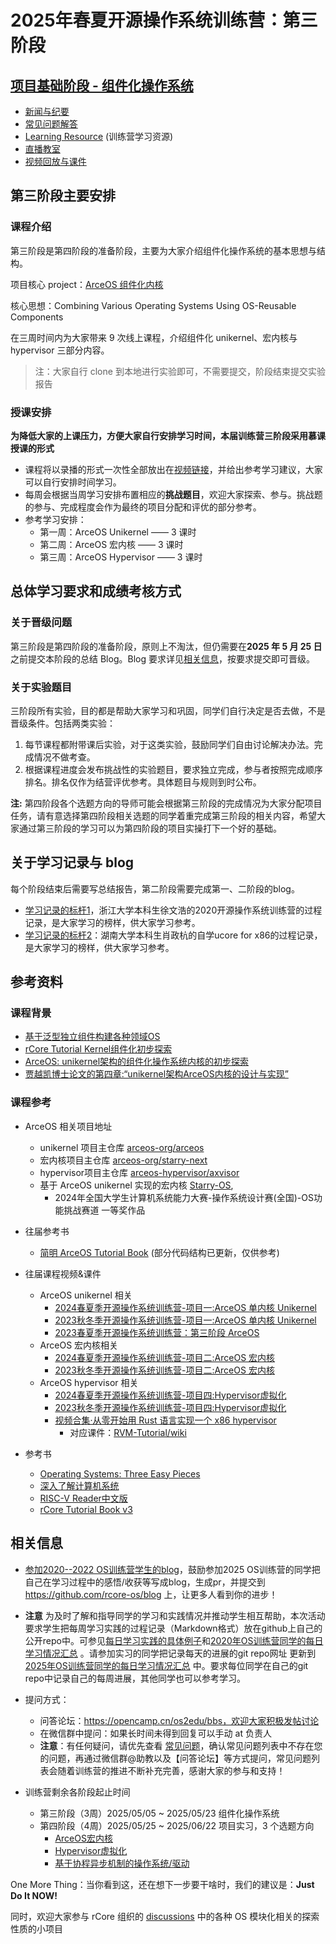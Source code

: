 # 2025年春夏开源操作系统训练营：第三阶段

## [项目基础阶段 - 组件化操作系统](https://opencamp.cn/os2edu/camp/2025spring/stage/3)

- [新闻与纪要](./news.md)
- [常见问题解答](./QA.md)
- [Learning Resource](./relatedinfo.md) (训练营学习资源)
- [直播教室](https://opencamp.cn/os2edu/camp/2025spring/stage/3)
- [视频回放与课件](https://opencamp.cn/os2edu/camp/2025spring/stage/3?tab=video)

## 第三阶段主要安排

### 课程介绍

第三阶段是第四阶段的准备阶段，主要为大家介绍组件化操作系统的基本思想与结构。

项目核心 project：[ArceOS 组件化内核](https://github.com/arceos-org/arceos)

核心思想：Combining Various Operating Systems Using OS-Reusable Components

在三周时间内为大家带来 9 次线上课程，介绍组件化 unikernel、宏内核与 hypervisor 三部分内容。

> 注：大家自行 clone 到本地进行实验即可，不需要提交，阶段结束提交实验报告

### 授课安排

**为降低大家的上课压力，方便大家自行安排学习时间，本届训练营三阶段采用慕课授课的形式**
- 课程将以录播的形式一次性全部放出在[视频链接](https://opencamp.cn/os2edu/camp/2025spring/stage/3?tab=video)，并给出参考学习建议，大家可以自行安排时间学习。
- 每周会根据当周学习安排布置相应的**挑战题目**，欢迎大家探索、参与。挑战题的参与、完成程度会作为最终的项目分配和评优的部分参考。
- 参考学习安排：
  - 第一周：ArceOS Unikernel —— 3 课时
  - 第二周：ArceOS 宏内核 —— 3 课时
  - 第三周：ArceOS Hypervisor —— 3 课时



## 总体学习要求和成绩考核方式

### 关于晋级问题

第三阶段是第四阶段的准备阶段，原则上不淘汰，但仍需要在**2025 年 5 月 25 日**之前提交本阶段的总结 Blog。Blog 要求详见[相关信息](#相关信息)，按要求提交即可晋级。

### 关于实验题目
三阶段所有实验，目的都是帮助大家学习和巩固，同学们自行决定是否去做，不是晋级条件。包括两类实验：
1. 每节课程都附带课后实验，对于这类实验，鼓励同学们自由讨论解决办法。完成情况不做考查。
2. 根据课程进度会发布挑战性的实验题目，要求独立完成，参与者按照完成顺序排名。排名仅作为结营评优参考。具体题目与规则到时公布。


**注:** 第四阶段各个选题方向的导师可能会根据第三阶段的完成情况为大家分配项目任务，请有意选择第四阶段相关选题的同学着重完成第三阶段的相关内容，希望大家通过第三阶段的学习可以为第四阶段的项目实操打下一个好的基础。


## 关于学习记录与 blog

每个阶段结束后需要写总结报告，第二阶段需要完成第一、二阶段的blog。

- [学习记录的标杆1](https://github.com/LearningOS/record)，浙江大学本科生徐文浩的2020开源操作系统训练营的过程记录，是大家学习的榜样，供大家学习参考。
- [学习记录的标杆2](https://kiprey.github.io/tags/uCore/)：湖南大学本科生肖政杭的自学ucore for x86的过程记录，是大家学习的榜样，供大家学习参考。



## 参考资料

### 课程背景

- [基于泛型独立组件构建各种领域OS](https://github.com/chyyuu/thoughts/blob/main/tangram-oskits.md)
- [rCore Tutorial Kernel组件化初步探索](https://github.com/rcore-os/rCore-Tutorial-in-single-workspace)
- [ArceOS: unikernel架构的组件化操作系统内核的初步探索](https://github.com/LearningOS/os-lectures/blob/master/oslabs/biglabs-list-2023.md)
- [贾越凯博士论文的第四章:“unikernel架构ArceOS内核的设计与实现”](https://github.com/rcore-os/arceos/wiki/docs/main-20240524-62-91.pdf)

### 课程参考
- ArceOS 相关项目地址
  - unikernel 项目主仓库 [arceos-org/arceos](https://github.com/arceos-org/arceos)
  - 宏内核项目主仓库 [arceos-org/starry-next](https://github.com/arceos-org/starry-next)
  - hypervisor项目主仓库 [arceos-hypervisor/axvisor](https://github.com/arceos-hypervisor/axvisor/)
  - 基于 ArceOS unikernel 实现的宏内核 [Starry-OS](https://github.com/Starry-OS/Starry-Old), 
    - 2024年全国大学生计算机系统能力大赛-操作系统设计赛(全国)-OS功能挑战赛道 一等奖作品
- 往届参考书
  - [简明 ArceOS Tutorial Book](https://rcore-os.cn/arceos-tutorial-book/) (部分代码结构已更新，仅供参考)
- 往届课程视频&课件
  - ArceOS unikernel 相关
    - [2024春夏季开源操作系统训练营-项目一:ArceOS 单内核 Unikernel](https://opencamp.cn/os2edu/camp/2024spring/stage/3?tab=video)
    - [2023秋冬季开源操作系统训练营-项目一:ArceOS 单内核 Unikernel](https://opencamp.cn/os2edu/camp/2023fall/stage/2?tab=video)
    - [2023春夏季开源操作系统训练营：第三阶段 ArceOS](https://opencamp.cn/os2edu/camp/2023spring/stage/2?tab=video)
  - ArceOS 宏内核相关
    - [2024春夏季开源操作系统训练营-项目二:ArceOS 宏内核](https://opencamp.cn/os2edu/camp/2024spring/stage/4?tab=video)
    - [2023秋冬季开源操作系统训练营-项目二:ArceOS 宏内核](https://opencamp.cn/os2edu/camp/2023fall/stage/3?tab=video)
  - ArceOS hypervisor 相关
    - [2024春夏季开源操作系统训练营-项目四:Hypervisor虚拟化](https://opencamp.cn/os2edu/camp/2024spring/stage/6?tab=video)
    - [2023秋冬季开源操作系统训练营-项目四:Hypervisor虚拟化](https://opencamp.cn/os2edu/camp/2023fall/stage/5?tab=video)
    - [视频合集·从零开始用 Rust 语言实现一个 x86 hypervisor](https://space.bilibili.com/3493135044840333/channel/collectiondetail?sid=1118442&spm_id_from=333.788.0.0)
        - 对应课件：[RVM-Tutorial/wiki](https://github.com/equation314/RVM-Tutorial/wiki)
  
- 参考书
  - [Operating Systems: Three Easy Pieces](https://pages.cs.wisc.edu/~remzi/OSTEP/)
  - [深入了解计算机系统](https://hansimov.gitbook.io/csapp/)
  - [RISC-V Reader中文版](http://riscvbook.com/chinese/RISC-V-Reader-Chinese-v2p1.pdf)
  - [rCore Tutorial Book v3](https://learningos.github.io/rCore-Tutorial-Book-v3/)


## 相关信息

- [参加2020--2022 OS训练营学生的blog](https://rcore-os.github.io/blog/)，鼓励参加2025 OS训练营的同学把自己在学习过程中的感悟/收获等写成blog，生成pr，并提交到 <https://github.com/rcore-os/blog> 上，让更多人看到你的进步！
- **注意** 为及时了解和指导同学的学习和实践情况并推动学生相互帮助，本次活动要求学生把每周学习实践的过程记录（Markdown格式）放在github上自己的公开repo中。可参见[每日学习实践的具体例子](https://github.com/GCYYfun/DailySchedule)和[2020年OS训练营同学的每日学习情况汇总](https://github.com/rcore-os/rCore-Tutorial/issues/18 ) 。请参加实习的同学把记录每天的进展的git repo网址 更新到[2025年OS训练营同学的每日学习情况汇总](https://github.com/LearningOS/rust-based-os-comp2025/issues/1) 中。要求每位同学在自己的git repo中记录自己的每周进展，其他同学也可以参考学习。
- 提问方式：

  - 问答论坛：https://opencamp.cn/os2edu/bbs，欢迎大家积极发帖讨论
  - 在微信群中提问：如果长时间未得到回复可以手动 at 负责人
  - **注意**：有任何疑问，请优先查看 [常见问题](https://github.com/LearningOS/rust-based-os-comp2025/blob/main/QA.md)，确认常见问题列表中不存在您的问题，再通过微信群@助教以及【问答论坛】等方式提问，常见问题列表会随着训练营的推进不断补充完善，感谢大家的参与和支持！

- 训练营剩余各阶段起止时间
  - 第三阶段（3周）2025/05/05 ~ 2025/05/23 	  组件化操作系统 
  - 第四阶段（4周）2025/05/25 ~ 2025/06/22	  项目实习，3 个选题方向
    * [ArceOS宏内核](https://opencamp.cn/os2edu/camp/2025spring/stage/5)
    * [Hypervisor虚拟化](https://opencamp.cn/os2edu/camp/2025spring/stage/6)
    * [基于协程异步机制的操作系统/驱动](https://opencamp.cn/os2edu/camp/2025spring/stage/7)


One More Thing：当你看到这，还在想下一步要干啥时，我们的建议是：**Just Do It NOW!**

同时，欢迎大家参与 rCore 组织的 [discussions](https://github.com/orgs/rcore-os/discussions) 中的各种 OS 模块化相关的探索性质的小项目
